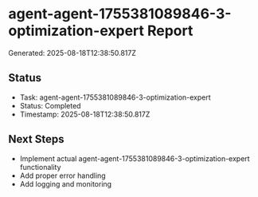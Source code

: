 # agent-agent-1755381089846-3-optimization-expert Report

Generated: 2025-08-18T12:38:50.817Z

## Status
- Task: agent-agent-1755381089846-3-optimization-expert
- Status: Completed
- Timestamp: 2025-08-18T12:38:50.817Z

## Next Steps
- Implement actual agent-agent-1755381089846-3-optimization-expert functionality
- Add proper error handling
- Add logging and monitoring
